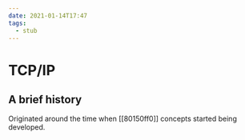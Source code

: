```yaml
---
date: 2021-01-14T17:47
tags: 
  - stub
---
```


# TCP/IP

## A brief history

Originated around the time when [[80150ff0]] concepts started being developed.
